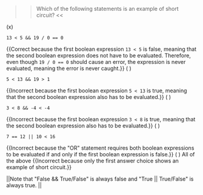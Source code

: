 >>Which of the following statements is an example of short circuit? <<

(x) <pre><code>13 &lt; 5 &amp;&amp; 19 / 0 == 0</code></pre> {{Correct because the first boolean expression <code>13 &lt; 5</code> is false, meaning that the second boolean expression does not have to be evaluated. Therefore, even though <code>19 / 0 == 0</code> should cause an error, the expression is never evaluated, meaning the error is never caught.}}
( ) <pre><code>5 &lt; 13 &amp;&amp; 19 &gt; 1</code></pre> {{Incorrect because the first boolean expression <code>5 &lt; 13</code> is true, meaning that the second boolean expression also has to be evaluated.}}
( ) <pre><code>3 &lt; 8 &amp;&amp; -4 &lt; -4</code></pre> {{Incorrect because the first boolean expression <code>3 &lt; 8</code> is true, meaning that the second boolean expression also has to be evaluated.}}
( ) <pre><code>7 == 12 || 10 &lt; 16</code></pre> {{Incorrect because the "OR" statement requires both boolean expressions to be evaluated if and only if the first boolean expression is false.}}
( ) All of the above {{Incorrect because only the first answer choice shows an example of short circuit.}}

||Note that "False &amp;&amp; True/False" is always false and "True || True/False" is always true. ||
